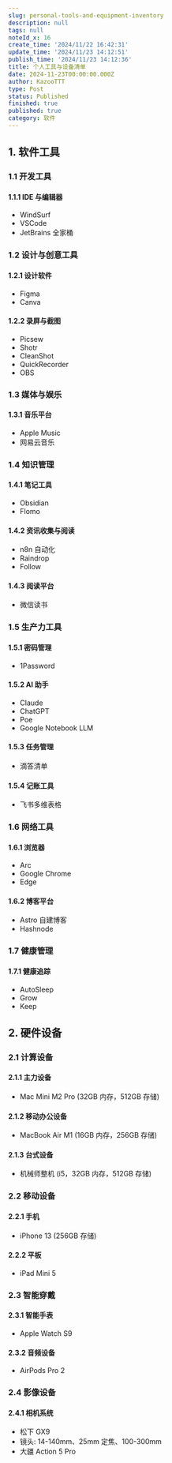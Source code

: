 ```yaml
---
slug: personal-tools-and-equipment-inventory
description: null
tags: null
noteId_x: 16
create_time: '2024/11/22 16:42:31'
update_time: '2024/11/23 14:12:51'
publish_time: '2024/11/23 14:12:36'
title: 个人工具与设备清单
date: 2024-11-23T00:00:00.000Z
author: KazooTTT
type: Post
status: Published
finished: true
published: true
category: 软件
---
```


## 1. 软件工具

### 1.1 开发工具

#### 1.1.1 IDE 与编辑器

- WindSurf
- VSCode
- JetBrains 全家桶

### 1.2 设计与创意工具

#### 1.2.1 设计软件

- Figma
- Canva

#### 1.2.2 录屏与截图

- Picsew
- Shotr
- CleanShot
- QuickRecorder
- OBS

### 1.3 媒体与娱乐

#### 1.3.1 音乐平台

- Apple Music
- 网易云音乐

### 1.4 知识管理

#### 1.4.1 笔记工具

- Obsidian
- Flomo

#### 1.4.2 资讯收集与阅读

- n8n 自动化
- Raindrop
- Follow

#### 1.4.3 阅读平台

- 微信读书

### 1.5 生产力工具

#### 1.5.1 密码管理

- 1Password

#### 1.5.2 AI 助手

- Claude
- ChatGPT
- Poe
- Google Notebook LLM

#### 1.5.3 任务管理

- 滴答清单

#### 1.5.4 记账工具

- 飞书多维表格

### 1.6 网络工具

#### 1.6.1 浏览器

- Arc
- Google Chrome
- Edge

#### 1.6.2 博客平台

- Astro 自建博客
- Hashnode

### 1.7 健康管理

#### 1.7.1 健康追踪

- AutoSleep
- Grow
- Keep

## 2. 硬件设备

### 2.1 计算设备

#### 2.1.1 主力设备

- Mac Mini M2 Pro (32GB 内存，512GB 存储)

#### 2.1.2 移动办公设备

- MacBook Air M1 (16GB 内存，256GB 存储)

#### 2.1.3 台式设备

- 机械师整机 (i5，32GB 内存，512GB 存储)

### 2.2 移动设备

#### 2.2.1 手机

- iPhone 13 (256GB 存储)

#### 2.2.2 平板

- iPad Mini 5

### 2.3 智能穿戴

#### 2.3.1 智能手表

- Apple Watch S9

#### 2.3.2 音频设备

- AirPods Pro 2

### 2.4 影像设备

#### 2.4.1 相机系统

- 松下 GX9
- 镜头: 14-140mm、25mm 定焦、100-300mm
- 大疆 Action 5 Pro
